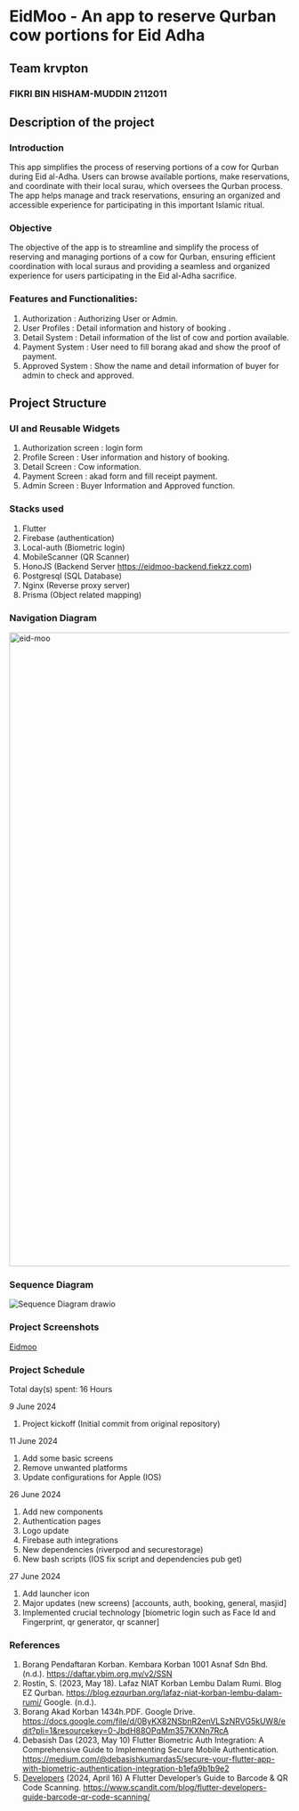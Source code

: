 # EidMoo - An app to reserve Qurban cow portions for Eid Adha

## Team krvpton
### FIKRI BIN HISHAM-MUDDIN 2112011

## Description of the project
### Introduction
This app simplifies the process of reserving portions of a cow for Qurban during Eid al-Adha. Users can browse available portions, make reservations, and coordinate with their local surau, which oversees the Qurban process. The app helps manage and track reservations, ensuring an organized and accessible experience for participating in this important Islamic ritual.
### Objective
The objective of the app is to streamline and simplify the process of reserving and managing portions of a cow for Qurban, ensuring efficient coordination with local suraus and providing a seamless and organized experience for users participating in the Eid al-Adha sacrifice.
### Features and Functionalities:
1. Authorization : Authorizing User or Admin. 
2. User Profiles : Detail information and history of booking .
3. Detail System : Detail information of the list of cow and portion available.
4. Payment System : User need to fill borang akad and show the proof of payment.
5. Approved System : Show the name and detail information of buyer for admin to check and approved.

## Project Structure
### UI and Reusable Widgets
1. Authorization screen : login form
2. Profile Screen : User information and history of booking.
3. Detail Screen : Cow information. 
4. Payment Screen : akad form and fill receipt payment.
5. Admin Screen : Buyer Information and Approved function.

### Stacks used
1. Flutter
3. Firebase (authentication)
4. Local-auth (Biometric login)
5. MobileScanner (QR Scanner)
6. HonoJS (Backend Server https://eidmoo-backend.fiekzz.com)
7. Postgresql (SQL Database)
8. Nginx (Reverse proxy server)
9. Prisma (Object related mapping)

### Navigation Diagram
<img width="1138" alt="eid-moo" src="https://github.com/lqmanalhakim/eid_moo/assets/75507209/bddd50cd-7645-4435-af7c-1bcfb72051b7">

### Sequence Diagram
![Sequence Diagram drawio](https://github.com/lqmanalhakim/eid_moo/assets/133849888/b91195b0-695e-4c74-b3a1-e1cd6808b13e)

### Project Screenshots
[Eidmoo](https://drive.google.com/drive/folders/1iV3-mx8p-ALE1UeWEbSjI4W0aQB6bkS7?usp=sharing)

### Project Schedule
Total day(s) spent: 16 Hours

9 June 2024
1. Project kickoff (Initial commit from original repository)

11 June 2024
1. Add some basic screens
2. Remove unwanted platforms
3. Update configurations for Apple (IOS)

26 June 2024
1. Add new components
2. Authentication pages
3. Logo update
4. Firebase auth integrations
5. New dependencies (riverpod and securestorage)
6. New bash scripts (IOS fix script and dependencies pub get)

27 June 2024
1. Add launcher icon
2. Major updates (new screens) [accounts, auth, booking, general, masjid]
3. Implemented crucial technology [biometric login such as Face Id and Fingerprint, qr generator, qr scanner]

### References
1. Borang Pendaftaran Korban. Kembara Korban 1001 Asnaf Sdn Bhd. (n.d.). https://daftar.ybim.org.my/v2/SSN
2. Rostin, S. (2023, May 18). Lafaz NIAT Korban Lembu Dalam Rumi. Blog EZ Qurban. https://blog.ezqurban.org/lafaz-niat-korban-lembu-dalam-rumi/
Google. (n.d.).
3. Borang Akad Korban 1434h.PDF. Google Drive. https://docs.google.com/file/d/0ByKX82NSbnR2enVLSzNRVG5kUW8/edit?pli=1&resourcekey=0-JbdH88OPqMm357KXNn7RcA
4. Debasish Das (2023, May 10) Flutter Biometric Auth Integration: A Comprehensive Guide to Implementing Secure Mobile Authentication. https://medium.com/@debasishkumardas5/secure-your-flutter-app-with-biometric-authentication-integration-b1efa9b1b9e2
5. [Developers](https://www.scandit.com/blog/category/developers/) (2024, April 16) A Flutter Developer’s Guide to Barcode & QR Code Scanning. https://www.scandit.com/blog/flutter-developers-guide-barcode-qr-code-scanning/
